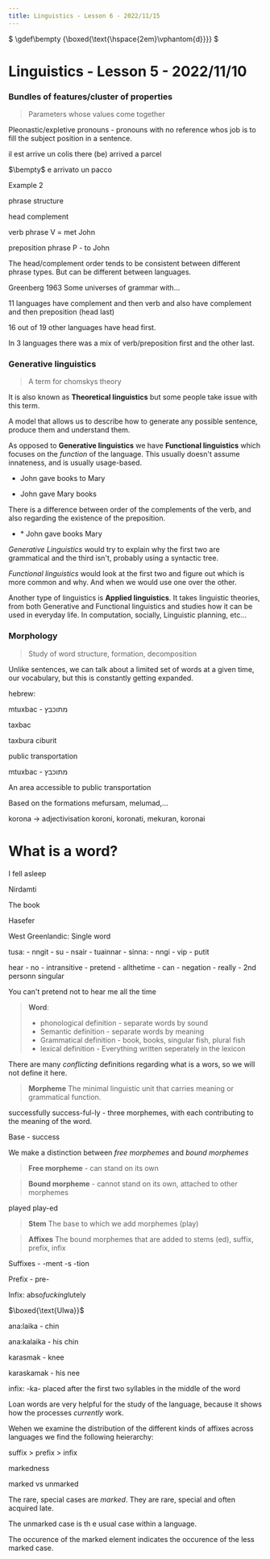 ```yaml
---
title: Linguistics - Lesson 6 - 2022/11/15
---
```


$
\gdef\bempty {\boxed{\text{\hspace{2em}\vphantom{d}}}}
$

# Linguistics - Lesson 5 - 2022/11/10

### Bundles of features/cluster of properties

> Parameters whose values come together

Pleonastic/expletive pronouns - pronouns with no reference whos job is to fill the subject position in a sentence.

il est arrive un colis
there (be) arrived a parcel

$\bempty$ e arrivato un pacco

Example 2

phrase structure

head complement

verb phrase V = met John

preposition phrase P - to John

The head/complement order tends to be consistent between different phrase
types. But can be different between languages.

Greenberg 1963 Some universes of grammar with...

11 languages have complement and then verb and also have complement and then preposition (head last)

16 out of 19 other languages have head first.

In 3 languages there was a mix of verb/preposition first and the other last.

### Generative linguistics

> A term for chomskys theory

It is also known as **Theoretical linguistics** but some people take issue
with this term.

A model that allows us to describe how to generate any possible sentence, produce them and understand them.

As opposed to **Generative linguistics** we have **Functional linguistics**
which focuses on the *function* of the language. This usually doesn't assume
innateness, and is usually usage-based. 

* John gave books to Mary

* John gave Mary books

There is a difference between order of the complements of the verb, and also regarding the existence of the preposition.

* \* John gave books Mary

*Generative Linguistics* would try to explain why the first two are grammatical and the third isn't, probably using a syntactic tree.

*Functional linguistics* would look at the first two and figure out which is more common and why. And when we would use one over the other.

Another type of linguistics is **Applied linguistics**. It takes linguistic theories, from both Generative and Functional linguistics and studies how it can be used in everyday life. In computation, socially, Linguistic planning, etc...

### Morphology

> Study of word structure, formation, decomposition

Unlike sentences, we can talk about a limited set of words at a given time, our vocabulary, but this is constantly getting expanded.

hebrew:

mtuxbac - מתוכבץ

taxbac

taxbura ciburit

public transportation

mtuxbac - מתוכבץ

An area accessible to public transportation

Based on the formations mefursam, melumad,...

korona -> adjectivisation koroni, koronati, mekuran, koronai

# What is a word?

I fell asleep

Nirdamti

The book

Hasefer

West Greenlandic: Single word

tusa: - nngit - su           - nsair   - tuainnar   - sinna: - nngi - vip - putit

hear  - no    - intransitive - pretend - allthetime - can    - negation - really - 2nd personn singular

You can't pretend not to hear me all the time

> **Word**: 
> * phonological definition - separate words by sound
> * Semantic  definition - separate words by meaning
> * Grammatical definition - book, books, singular fish, plural fish
> * lexical definition - Everything written seperately in the lexicon

There are many *conflicting* definitions regarding what is a wors, so we will not define it here.

> **Morpheme** The minimal linguistic unit that carries meaning or grammatical function.

successfully success-ful-ly - three morphemes, with each contributing to the meaning of the word.

Base - success

We make a distinction between *free morphemes* and *bound morphemes*

> **Free morpheme** - can stand on its own

> **Bound morpheme** - cannot stand on its own, attached to other morphemes

played play-ed

> **Stem** The base to which we add morphemes (play)

> **Affixes** The bound morphemes that are added to stems (ed), suffix, prefix, infix

Suffixes - -ment -s -tion

Prefix - pre- 

Infix: abso*fucking*lutely

$\boxed{\text{Ulwa}}$ 

ana:laika - chin

ana:kalaika - his chin

karasmak - knee

karaskamak - his nee

infix: -ka- placed after the first two syllables in the middle of the word

Loan words are very helpful for the study of the language, because it shows how the processes *currently* work.

Wehen we examine the distribution of the different kinds of affixes across languages we find the following heierarchy:

suffix > prefix > infix

markedness

marked vs unmarked

The rare, special cases are *marked*. They are rare, special and often acquired late. 

The unmarked case is th e usual case within a language.

The occurence of the marked element indicates the occurence of the less marked case.



